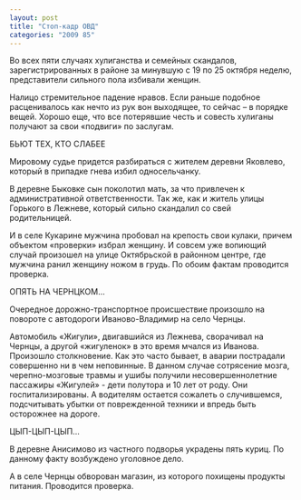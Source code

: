 ```yaml
---
layout: post
title: "Стоп-кадр ОВД"
categories: "2009 85"
---
```


Во всех пяти случаях хулиганства и семейных скандалов, зарегистрированных в районе за минувшую с 19 по 25 октября неделю, представители сильного пола избивали женщин.

Налицо стремительное падение нравов. Если раньше подобное расценивалось как нечто из рук вон выходящее, то сейчас – в порядке вещей. Хорошо еще, что все потерявшие честь и совесть хулиганы получают за свои «подвиги» по заслугам.

БЬЮТ ТЕХ, КТО СЛАБЕЕ

Мировому судье придется разбираться с жителем деревни Яковлево, который в припадке гнева избил односельчанку.

В деревне Быковке сын поколотил мать, за что привлечен к административной ответственности. Так же, как и житель улицы Горького в Лежневе, который сильно скандалил со свей родительницей.

И в селе Кукарине мужчина пробовал на крепость свои кулаки, причем объектом «проверки» избрал женщину. И совсем уже вопиющий случай произошел на улице Октябрьской в районном центре, где мужчина ранил женщину ножом в грудь. По обоим фактам проводится проверка.

ОПЯТЬ НА ЧЕРНЦКОМ…

Очередное дорожно-транспортное происшествие произошло на повороте с автодороги Иваново-Владимир на село Чернцы.

Автомобиль «Жигули», двигавшийся из Лежнева, сворачивал на Чернцы, а другой «жигуленок» в это время мчался из Иванова. Произошло столкновение. Как это часто бывает, в аварии пострадали совершенно ни в чем неповинные. В данном случае сотрясение мозга, черепно-мозговые травмы и ушибы получили несовершеннолетние пассажиры «Жигулей» - дети полутора и 10 лет от роду. Они госпитализированы. А водителям остается сожалеть о случившемся, подсчитывать убытки от поврежденной техники и впредь быть осторожнее на дороге.

ЦЫП-ЦЫП-ЦЫП…

В деревне Анисимово из частного подворья украдены пять куриц. По данному факту возбуждено уголовное дело.

А в селе Чернцы обворован магазин, из которого похищены продукты питания. Проводится проверка.


